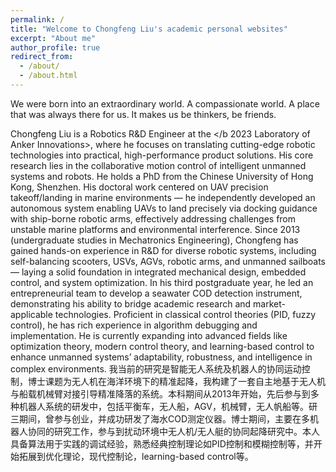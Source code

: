 ```yaml
---
permalink: /
title: "Welcome to Chongfeng Liu's academic personal websites"
excerpt: "About me"
author_profile: true
redirect_from: 
  - /about/
  - /about.html
---
```


We were born into an extraordinary world. A compassionate world. A place that was always there for us. It makes us be thinkers, be friends.


Chongfeng Liu is a Robotics R&D Engineer at the </b 2023 Laboratory of Anker Innovations>, where he focuses on translating cutting-edge robotic technologies into practical, high-performance product solutions. His core research lies in the collaborative motion control of intelligent unmanned systems and robots.
He holds a PhD from the Chinese University of Hong Kong, Shenzhen. His doctoral work centered on UAV precision takeoff/landing in marine environments — he independently developed an autonomous system enabling UAVs to land precisely via docking guidance with ship-borne robotic arms, effectively addressing challenges from unstable marine platforms and environmental interference.
Since 2013 (undergraduate studies in Mechatronics Engineering), Chongfeng has gained hands-on experience in R&D for diverse robotic systems, including self-balancing scooters, USVs, AGVs, robotic arms, and unmanned sailboats — laying a solid foundation in integrated mechanical design, embedded control, and system optimization.
In his third postgraduate year, he led an entrepreneurial team to develop a seawater COD detection instrument, demonstrating his ability to bridge academic research and market-applicable technologies.
Proficient in classical control theories (PID, fuzzy control), he has rich experience in algorithm debugging and implementation. He is currently expanding into advanced fields like optimization theory, modern control theory, and learning-based control to enhance unmanned systems’ adaptability, robustness, and intelligence in complex environments.
我当前的研究是智能无人系统及机器人的协同运动控制，博士课题为无人机在海洋环境下的精准起降，我构建了一套自主地基于无人机与船载机械臂对接引导精准降落的系统。本科期间从2013年开始，先后参与到多种机器人系统的研发中，包括平衡车，无人船，AGV，机械臂，无人帆船等。研三期间，曾参与创业，并成功研发了海水COD测定仪器。博士期间，主要在多机器人协同的研究工作，参与到扰动环境中无人机/无人艇的协同起降研究中。本人具备算法用于实践的调试经验，熟悉经典控制理论如PID控制和模糊控制等，并开始拓展到优化理论，现代控制论，learning-based control等。
